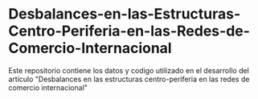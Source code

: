 # Desbalances-en-las-Estructuras-Centro-Periferia-en-las-Redes-de-Comercio-Internacional
Este repositorio contiene los datos y codigo utilizado en el desarrollo del artículo "Desbalances en las estructuras centro-periferia en las redes de comercio internacional"
